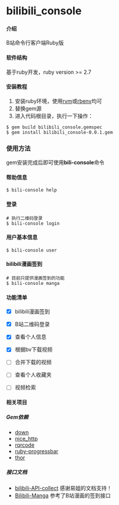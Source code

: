# bilibili_console

#### 介绍

B站命令行客户端Ruby版

#### 软件结构

基于ruby开发，ruby version >= 2.7

#### 安装教程

1. 安装ruby环境，使用[rvm](https://ruby-china.org/wiki/rvm-guide)或[rbenv](https://ruby-china.org/wiki/rbenv-guide)均可
2. 替换gem源
3. 进入代码根目录，执行一下操作：
```shell
$ gem build bilibili_console.gemspec
$ gem install bilibili_console-0.0.1.gem
```

### 使用方法

gem安装完成后即可使用**bili-console**命令

#### 帮助信息

```shell
$ bili-console help
```

#### 登录

```shell
# 执行二维码登录
$ bili-console login
```

#### 用户基本信息

```shell
$ bili-console user
```

#### bilibili漫画签到

```shell
# 目前只提供漫画签到的功能
$ bili-console manga
```

#### 功能清单

* [x] bilibili漫画签到 
* [x] B站二维码登录 
* [x] 查看个人信息
* [x] 根据bv下载视频
* [ ] 合并下载的视频
* [ ] 查看个人收藏夹
* [ ] 视频检索


#### 相关项目

##### Gem依赖

* [down](https://github.com/janko/down/)
* [nice_http](https://github.com/MarioRuiz/nice_http)
* [rqrcode](https://github.com/whomwah/rqrcode/)
* [ruby-progressbar](https://github.com/jfelchner/ruby-progressbar/)
* [thor](https://github.com/rails/thor)

##### 接口文档

* [bilibili-API-collect](https://github.com/SocialSisterYi/bilibili-API-collect) 感谢易姐的文档支持！
* [Bilibili-Manga](https://github.com/xkk2333/Bilibili-Manga) 参考了B站漫画的签到接口
